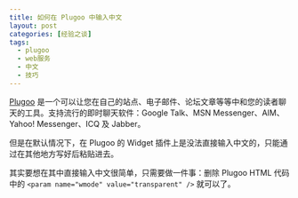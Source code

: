 ```yaml
---
title: 如何在 Plugoo 中输入中文
layout: post
categories: [经验之谈]
tags:
  - plugoo
  - web服务
  - 中文
  - 技巧
---
```

[Plugoo][1] 是一个可以让您在自己的站点、电子邮件、论坛文章等等中和您的读者聊天的工具。支持流行的即时聊天软件：Google Talk、MSN Messenger、AIM、Yahoo! Messenger、ICQ 及 Jabber。

但是在默认情况下，在 Plugoo 的 Widget 插件上是没法直接输入中文的，只能通过在其他地方写好后粘贴进去。

其实要想在其中直接输入中文很简单，只需要做一件事：删除 Plugoo HTML 代码中的 `<param name="wmode" value="transparent" />` 就可以了。

 [1]: http://www.plugoo.com


